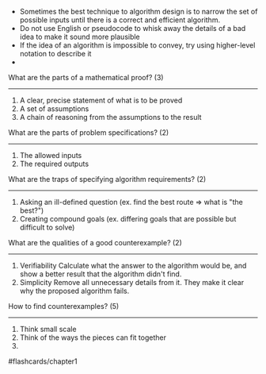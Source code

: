 
- Sometimes the best technique to algorithm design is to narrow the set of possible inputs until there is a correct and efficient algorithm.
- Do not use English or pseudocode to whisk away the details of a bad idea to make it sound more plausible
- If the idea of an algorithm is impossible to convey, try using higher-level notation to describe it
- 


What are the parts of a mathematical proof? (3)
___
1. A clear, precise statement of what is to be proved
2. A set of assumptions
3. A chain of reasoning from the assumptions to the result
<!--SR:!2024-12-18,1,230-->

What are the parts of problem specifications? (2)
___
1. The allowed inputs
2. The required outputs

What are the traps of specifying algorithm requirements? (2)
___
1. Asking an ill-defined question (ex. find the best route => what is "the best?")
2. Creating compound goals (ex. differing goals that are possible but difficult to solve)

What are the qualities of a good counterexample? (2)
___
1. Verifiability
	Calculate what the answer to the algorithm would be, and show a better result that the algorithm didn't find.
2. Simplicity
	Remove all unnecessary details from it. They make it clear why the proposed algorithm fails.

How to find counterexamples? (5)
___
1. Think small scale
2. Think of the ways the pieces can fit together
3. 

#flashcards/chapter1